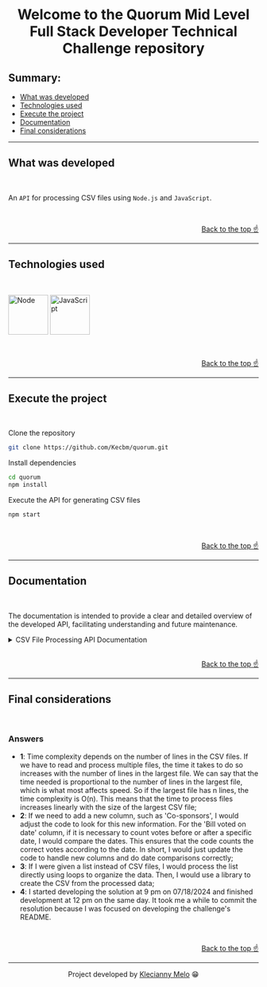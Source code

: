 <h1 id="top" align="center">Welcome to the Quorum Mid Level Full Stack Developer Technical Challenge repository</h1>

<h2>Summary:</h2>

- [What was developed](#summary)
- [Technologies used](#tech)
- [Execute the project](#execute)
- [Documentation](#doc)
- [Final considerations](#considerations)

---

<h2 id="summary">What was developed</h2>

<br>

An `API` for processing CSV files using `Node.js` and `JavaScript`.

<br>

<p align="right"><a href="#top">Back to the top ☝</a></p>

---

<h2 id="tech">Technologies used</h2>

<br>

<img title="Node" alt="Node" height="80" width="80" src="https://cdn.jsdelivr.net/gh/devicons/devicon@latest/icons/nodejs/nodejs-original.svg" /> <img title="JavaScript" alt="JavaScript" height="80" width="80" src="https://cdn.jsdelivr.net/gh/devicons/devicon@latest/icons/javascript/javascript-original.svg" />

<br>

<p align="right"><a href="#top">Back to the top ☝</a></p>

---

<h2 id="execute">Execute the project</h2>

<br>

Clone the repository

```bash
git clone https://github.com/Kecbm/quorum.git
```

Install dependencies

```bash
cd quorum
npm install
```

Execute the API for generating CSV files

```bash
npm start
```

<br>

<p align="right"><a href="#top">Back to the top ☝</a></p>

---

<h2 id="doc">Documentation</h2>

<br>

The documentation is intended to provide a clear and detailed overview of the developed API, facilitating understanding and future maintenance.

<details><summary>CSV File Processing API Documentation</summary>
<h3>Description</h3>

This module processes CSV files related to votes, vote results, bills, and legislators. It generates two output CSV files with statistics on support and opposition for bills and support from legislators.

<h3>Functionalities</h3>

<ul>
    <li><b>Reading CSV Files</b>: The module reads CSV files containing information about votes, vote results, bills and legislators;</li>
    <li><b>Data Processing</b>: Updates and organizes data on votes and legislators;</li>
    <li><b>Report Generation</b>: Creates CSV files with detailed statistics on bill support and legislator support.</li>
</ul>

<h3>Code Architecture</h3>

<h4>Imports</h4>

```javascript
const fs = require('fs');
const csv = require('csv-parser');
const createCsvWriter = require('csv-writer').createObjectCsvWriter;
```

<ul>
    <li><b>fs</b>: Node.js module for manipulating files and directories;</li>
    <li><b>csv-parser</b>: Library for parsing CSV files;</li>
    <li><b>csv-writer</b>: Library for creating and writing CSV files.</li>
</ul>

<h4>CSV Writers Configuration</h4>

```javascript
const legislatorSupportWriter = createCsvWriter({
    path: 'results/legislators-support-oppose-count.csv',
    header: [
        { id: 'id', title: 'id' },
        { id: 'name', title: 'name' },
        { id: 'num_supported_bills', title: 'num_supported_bills' },
        { id: 'num_opposed_bills', title: 'num_opposed_bills' }
    ]
});

const billSupportWriter = createCsvWriter({
    path: 'results/bills-support-oppose-count.csv',
    header: [
        { id: 'bill_id', title: 'id' },
        { id: 'title', title: 'title' },
        { id: 'supporter_count', title: 'supporter_count' },
        { id: 'opposer_count', title: 'opposer_count' },
        { id: 'sponsor', title: 'primary_sponsor' }
    ]
});
```

<ul>
    <li><b>legislatorSupportWriter</b>: Configures the writer to generate the CSV file with information about legislators' support and opposition;</li>
    <li><b>billSupportWriter</b>: Configures the writer to generate CSV file with information about support and opposition to bills.</li>
</ul>

<h4>processCSV function</h4>

```javascript
const processCSV = (filePath, onData) => new Promise((resolve, reject) => {
    fs.createReadStream(filePath)
        .pipe(csv())
        .on('data', onData)
        .on('end', resolve)
        .on('error', reject);
});
```

<ul>
    <li><b>filePath</b>: Path of the CSV file to be read;</li>
    <li><b>onData</b>: Callback function that processes each line of data;</li>
    <li><b>resolve</b>: Resolves the promise when processing is complete;</li>
    <li><b>reject</b>: Rejects the promise in case of error.</li>
</ul>

<h4>Data Update Functions</h4>

```javascript
const updateVoteData = (votes, data) => {
    const voteData = votes.get(data.vote_id) || { supporter_count: 0, opposer_count: 0 };
    data.vote_type === '1' ? voteData.supporter_count++ : voteData.opposer_count++;
    votes.set(data.vote_id, voteData);
};

const updateLegislatorData = (legislatoresVotes, data) => {
    let legislatorVotes = legislatoresVotes.get(data.legislator_id) || { num_supported_bills: 0, num_opposed_bills: 0 };
    data.vote_type === '1' ? legislatorVotes.num_supported_bills++ : legislatorVotes.num_opposed_bills++;
    legislatoresVotes.set(data.legislator_id, legislatorVotes);
};
```

<ul>
    <li><b>updateVoteData(votes, data)</b>: Updates the number of supporters and opponents of a bill based on the vote results;</li>
    <li><b>updateLegislatorData(legislatoresVotes, data)</b>: Updates the number of bills supported and opposed by a legislator based on the vote result.</li>
</ul>

<h4>Main Function processVotes</h4>

```javascript
const processVotes = async () => {
    const votes = new Map();
    const storeBillVotes = {};
    const storeSponsorVote = {};
    const legislatoresVotes = new Map();
    const legislatorSupport = [];

    await processCSV('data/votes.csv', data => {
        votes.set(data.id, { bill_id: data.bill_id, supporter_count: 0, opposer_count: 0 });
        storeBillVotes[data.bill_id] = data.id;
    });

    await processCSV('data/vote_results.csv', data => {
        updateVoteData(votes, data);
        updateLegislatorData(legislatoresVotes, data);
    });

    await processCSV('data/bills.csv', data => {
        const vote_id = storeBillVotes[data.id];
        const voteData = votes.get(vote_id) || {};
        votes.set(vote_id, { ...voteData, title: data.title, sponsor_id: data.sponsor_id, sponsor: "Unknown" });
        storeSponsorVote[data.sponsor_id] = vote_id;
    });

    await processCSV('data/legislators.csv', data => {
        const vote_id = storeSponsorVote[data.id];
        if (vote_id) {
            const voteData = votes.get(vote_id);
            votes.set(vote_id, { ...voteData, sponsor: data.name });
        }

        const legislatorData = legislatoresVotes.get(data.id) || { num_supported_bills: 0, num_opposed_bills: 0 };
        legislatorSupport.push({
            id: data.id,
            name: data.name,
            num_supported_bills: legislatorData.num_supported_bills,
            num_opposed_bills: legislatorData.num_opposed_bills
        });
    });

    await Promise.all([
        legislatorSupportWriter.writeRecords(legislatorSupport),
        billSupportWriter.writeRecords([...votes.values()])
    ]);

    console.log('CSV files processed successfully.');

    processVotes().catch(error => console.error('Error processing CSV files:', error.message));
};
```

<ul>
    <li><b>processVotes()</b>: Main function that orchestrates the processing of CSV files, updates the data and generates the output CSV files;</li>
    <li><b>processCSV(filePath, onData)</b>: Used to read and process CSV files;</li>
    <li><b>await Promise.all([...])</b>: Ensures that CSV files are written before ending the process.</li>
</ul>

<h3>CSV File Structure</h3>

`data/votes.csv`

<ul>
    <li><b>Fields</b>: id, bill_id, vote_type;</li>
    <li><b>Description</b>: Data on individual votes, indicating the bill and the type of vote (support or opposition).</li>
</ul>

`data/vote_results.csv`

<ul>
    <li><b>Fields</b>: vote_id, legislator_id, vote_type;</li>
    <li><b>Description</b>: Vote results, associating individual votes with legislators and the type of vote.</li>
</ul>

`data/bills.csv`

<ul>
    <li><b>Fields</b>: id, title, sponsor_id;</li>
    <li><b>Description</b>: Information about bills, including title and sponsor identifier.</li>
</ul>

`data/legislators.csv`

<ul>
    <li><b>Fields</b>: id, name;</li>
    <li><b>Description</b>: Information about legislators, including identifier and name.</li>
</ul>

<h3>Log Messages</h3>

<ul>
    <li><b>"CSV files processed successfully."</b>: Indicates that the processing and writing of CSV files were completed successfully;</li>
    <li><b>"Error processing CSV files:"</b>: Error message when a failure occurs in processing CSV files.</li>
</ul>

<h3>Comments</h3>

<ul>
    <li><b>Maintenance</b>: The code is structured to be easy to maintain and modify, with reusable functions and a modular approach;</li>
    <li><b>Performance</b>: Reading and writing CSV files is done asynchronously to improve performance and responsiveness.</li>
</ul>

</details>

<br>

<p align="right"><a href="#top">Back to the top ☝</a></p>

---

<h2 id="considerations">Final considerations</h2>

<br>

<h3>Answers</h3>

<ul>
    <li><b>1</b>: Time complexity depends on the number of lines in the CSV files. If we have to read and process multiple files, the time it takes to do so increases with the number of lines in the largest file. We can say that the time needed is proportional to the number of lines in the largest file, which is what most affects speed. So if the largest file has n lines, the time complexity is O(n). This means that the time to process files increases linearly with the size of the largest CSV file;</li>
    <li><b>2</b>: If we need to add a new column, such as 'Co-sponsors', I would adjust the code to look for this new information. For the 'Bill voted on date' column, if it is necessary to count votes before or after a specific date, I would compare the dates. This ensures that the code counts the correct votes according to the date. In short, I would just update the code to handle new columns and do date comparisons correctly;</li>
    <li><b>3</b>: If I were given a list instead of CSV files, I would process the list directly using loops to organize the data. Then, I would use a library to create the CSV from the processed data;</li>
    <li><b>4</b>: I started developing the solution at 9 pm on 07/18/2024 and finished development at 12 pm on the same day. It took me a while to commit the resolution because I was focused on developing the challenge's README.</li>
</ul>

<br>

<p align="right"><a href="#top">Back to the top ☝</a></p>

---

<p align="center">Project developed by <a href="https://www.linkedin.com/in/kecbm/">Klecianny Melo</a> 😁</p>